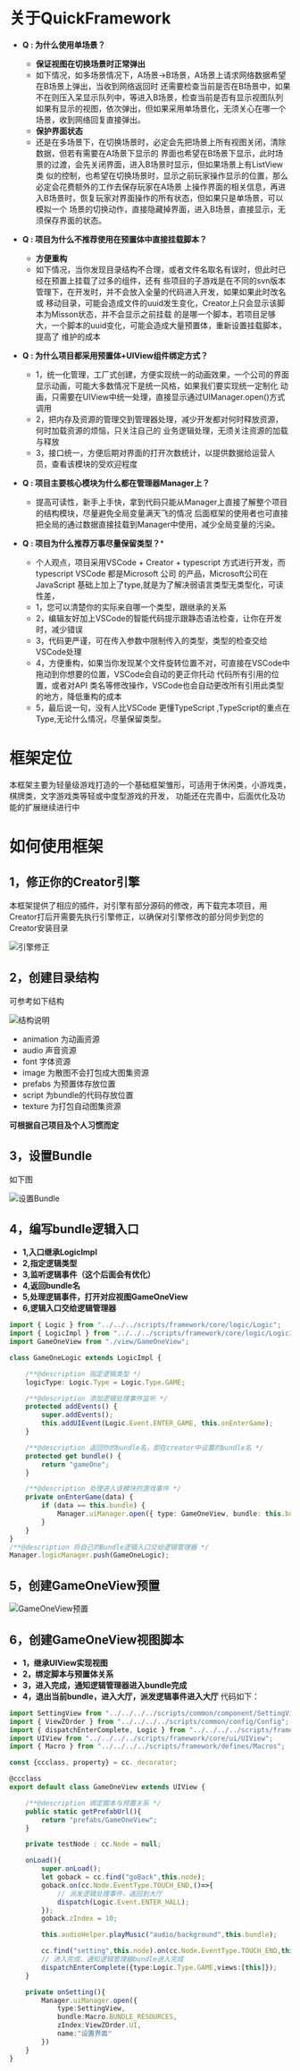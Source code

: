 # 关于QuickFramework
- **Q : 为什么使用单场景？**
    - **保证视图在切换场景时正常弹出**
    * 如下情况，如多场景情况下，A场景->B场景，A场景上请求网络数据希望在B场景上弹出，当收到网络返回时
    还需要检查当前是否在B场景中，如果不在则压入呆显示队列中，等进入B场景，检查当前是否有显示视图队列
    如果有显示的视图，依次弹出，但如果采用单场景化，无须关心在哪一个场景，收到网络回复直接弹出。
    - **保护界面状态**
    * 还是在多场景下，在切换场景时，必定会先把场景上所有视图关闭，清除数据，但若有需要在A场景下显示的
    界面也希望在B场景下显示，此时场景的过渡，会先关闭界面，进入B场景时显示，但如果场景上有ListView类
    似的控制，也希望在切换场景时，显示之前玩家操作显示的位置，那么必定会花费额外的工作去保存玩家在A场景
    上操作界面的相关信息，再进入B场景时，恢复玩家对界面操作的所有状态，但如果只是单场景，可以模拟一个
    场景的切换动作，直接隐藏掉界面，进入B场景，直接显示，无须保存界面的状态。

- **Q : 项目为什么不推荐使用在预置体中直接挂载脚本？**
    - **方便重构**
    * 如下情况，当你发现目录结构不合理，或者文件名取名有误时，但此时已经在预置上挂载了过多的组件，还有
    些项目的子游戏是在不同的svn版本管理下，在开发时，并不会放入全量的代码进入开发，如果如果此时改名或
    移动目录，可能会造成文件的uuid发生变化，Creator上只会显示该脚本为Misson状态，并不会显示之前挂载
    的是哪一个脚本，若项目足够大，一个脚本的uuid变化，可能会造成大量预置体，重新设置挂载脚本，提高了
    维护的成本
- **Q : 为什么项目都采用预置体+UIView组件绑定方式？**
    - 1，统一化管理，工厂式创建，方便实现统一的动画效果，一个公司的界面显示动画，可能大多数情况下是统一风格，如果我们要实现统一定制化
    动画，只需要在UIView中统一处理，直接显示通过UIManager.open()方式调用
    * 2，把内存及资源的管理交到管理器处理，减少开发都对何时释放资源，何时加载资源的烦恼，只关注自己的
    业务逻辑处理，无须关注资源的加载与释放
    * 3，接口统一，方便后期对界面的打开次数统计，以提供数据给运营人员，查看该模块的受欢迎程度
- **Q : 项目主要核心模块为什么都在管理器Manager上？**
    - 提高可读性，新手上手快，拿到代码只能从Manager上直接了解整个项目的结构模块，尽量避免全局变量满天飞的情况
    后面框架的使用者也可直接把全局的通过数据直接挂载到Manager中使用，减少全局变量的污染。
- **Q : 项目为什么推荐万事尽量保留类型？***
    - 个人观点，项目采用VSCode + Creator + typescript 方式进行开发，而typescript VSCode 都是Microsoft 公司
    的产品，Microsoft公司在JavaScript 基础上加上了type,就是为了解决弱语言类型无类型化，可读性差，
    * 1，您可以清楚你的实际来自哪一个类型，跟继承的关系
    * 2，编辑友好加上VSCode的智能代码提示跟静态语法检查，让你在开发时，减少错误
    * 3，代码更严谨，可在传入参数中限制传入的类型，类型的检查交给VSCode处理
    * 4，方便重构，如果当你发现某个文件旋转位置不对，可直接在VSCode中拖动到你想要的位置，VSCode会自动的更正你托动
    代码所有引用的位置，或者对API 类名等修改操作，VSCode也会自动更改所有引用此类型的地方，降低重构的成本
    * 5，最后说一句，没有人比VSCode 更懂TypeScript ,TypeScript的重点在Type,无论什么情况，尽量保留类型。
# 框架定位
本框架主要为轻量级游戏打造的一个基础框架雏形，可适用于休闲类，小游戏类，棋牌类，文字游戏类等轻或中度型游戏的开发，
功能还在完善中，后面优化及功能的扩展继续进行中
# 如何使用框架
## 1，修正你的Creator引擎
本框架提供了相应的插件，对引擎有部分源码的修改，再下载完本项目，用Creator打后开需要先执行引擎修正，以确保对引擎修改的部分同步到您的Creator安装目录

![引擎修正](https://images.gitee.com/uploads/images/2021/0904/223205_803c6978_393413.png "屏幕截图.png")
## 2，创建目录结构
可参考如下结构

![结构说明](https://images.gitee.com/uploads/images/2021/0904/224514_d546e3cc_393413.png "屏幕截图.png")

- animation 为动画资源
- audio 声音资源
- font 字体资源
- image 为散图不会打包成大图集资源
- prefabs 为预置体存放位置
- script 为bundle的代码存放位置
- texture 为打包自动图集资源

**可根据自己项目及个人习惯而定**

## 3，设置Bundle

如下图

![设置Bundle](https://images.gitee.com/uploads/images/2021/0904/225100_40e33148_393413.png "屏幕截图.png")

## 4，编写bundle逻辑入口
- **1,入口继承LogicImpl**
- **2,指定逻辑类型**
- **3,监听逻辑事件（这个后面会有优化）**
- **4,返回bundle名**
- **5,处理逻辑事件，打开对应视图GameOneView**
- **6,逻辑入口交给逻辑管理器**
```ts
import { Logic } from "../../../scripts/framework/core/logic/Logic";
import { LogicImpl } from "../../../scripts/framework/core/logic/LogicImpl";
import GameOneView from "./view/GameOneView";

class GameOneLogic extends LogicImpl {

    /**@description 指定逻辑类型 */
    logicType: Logic.Type = Logic.Type.GAME;

    /**@description 添加逻辑处理事件监听 */
    protected addEvents() {
        super.addEvents();
        this.addUIEvent(Logic.Event.ENTER_GAME, this.onEnterGame);
    }

    /**@description 返回你的bundle名，即在creator中设置的bundle名 */
    protected get bundle() {
        return "gameOne";
    }

    /**@description 处理进入该模块的游戏事件 */
    private onEnterGame(data) {
        if (data == this.bundle) {
            Manager.uiManager.open({ type: GameOneView, bundle: this.bundle });
        }
    }
}
/**@description 将自己的Bundle逻辑入口交给逻辑管理器 */
Manager.logicManager.push(GameOneLogic);
```
## 5，创建GameOneView预置

![GameOneView预置](https://images.gitee.com/uploads/images/2021/0904/230320_7e3d65df_393413.png "屏幕截图.png")

## 6，创建GameOneView视图脚本
- **1，继承UIView实现视图**
- **2，绑定脚本与预置体关系**
- **3，进入完成，通知逻辑管理器进入bundle完成**
- **4，退出当前bundle，进入大厅，派发逻辑事件进入大厅**
代码如下：
```ts
import SettingView from "../../../../scripts/common/component/SettingView";
import { ViewZOrder } from "../../../../scripts/common/config/Config";
import { dispatchEnterComplete, Logic } from "../../../../scripts/framework/core/logic/Logic";
import UIView from "../../../../scripts/framework/core/ui/UIView";
import { Macro } from "../../../../scripts/framework/defines/Macros";

const {ccclass, property} = cc._decorator;

@ccclass
export default class GameOneView extends UIView {

    /**@description 绑定脚本与预置关系 */
    public static getPrefabUrl(){
        return "prefabs/GameOneView";
    }

    private testNode : cc.Node = null;

    onLoad(){
        super.onLoad();
        let goback = cc.find("goBack",this.node);
        goback.on(cc.Node.EventType.TOUCH_END,()=>{
            // 派发逻辑处理事件，返回到大厅
            dispatch(Logic.Event.ENTER_HALL);
        });
        goback.zIndex = 10;

        this.audioHelper.playMusic("audio/background",this.bundle);

        cc.find("setting",this.node).on(cc.Node.EventType.TOUCH_END,this.onSetting,this);
        // 进入完成，通知逻辑管理器bundle进入完成
        dispatchEnterComplete({type:Logic.Type.GAME,views:[this]});
    }

    private onSetting(){
        Manager.uiManager.open({
            type:SettingView,
            bundle:Macro.BUNDLE_RESOURCES,
            zIndex:ViewZOrder.UI,
            name:"设置界面"
        })
    }
}
```
